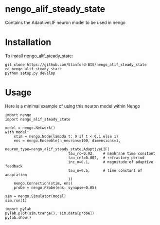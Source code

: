 # nengo_alif_steady_state
Contains the AdaptiveLIF neuron model to be used in nengo

Installation
============
To install nengo_alif_steady_state:

```
git clone https://github.com/Stanford-BIS/nengo_alif_steady_state
cd nengo_alif_steady_state
python setup.py develop
```

Usage
=====
  
Here is a minimal example of using this neuron model within Nengo

```
import nengo
import nengo_alif_steady_state

model = nengo.Network()
with model:
    stim = nengo.Node(lambda t: 0 if t < 0.1 else 1)
    ens = nengo.Ensemble(n_neurons=100, dimensions=1, 
                         neuron_type=nengo_alif_steady_state.AdaptiveLIF(
                             tau_rc=0.02,    # membrane time constant
                             tau_ref=0.002,  # refractory period
                             inc_n=0.1,      # magnitude of adaptive feedback
                             tau_n=0.5,      # time constant of adaptation
                             ))
    nengo.Connection(stim, ens)
    probe = nengo.Probe(ens, synapse=0.05)
    
sim = nengo.Simulator(model)
sim.run(1)

import pylab
pylab.plot(sim.trange(), sim.data[probe])
pylab.show()
```
